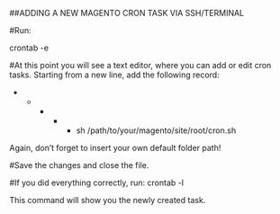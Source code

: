 ##ADDING A NEW MAGENTO CRON TASK VIA SSH/TERMINAL

#Run:

crontab -e 

#At this point you will see a text editor, where you can add or edit cron tasks. Starting from a new line, add the following record:

* * * * * sh /path/to/your/magento/site/root/cron.sh

Again, don’t forget to insert your own default folder path!

#Save the changes and close the file.

#If you did everything correctly, run:
crontab -l 

This command will show you the newly created task.
